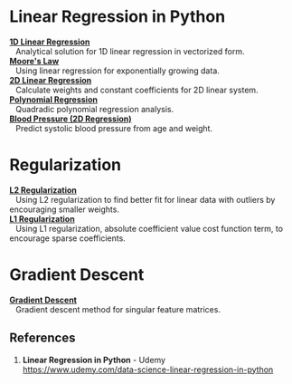 # Linear Regression in Python

**[1D Linear Regression](https://github.com/nkuhta/Linear-Regression-Python/blob/master/linear_1D.py)**  
&ensp; Analytical solution for 1D linear regression in vectorized form.  
**[Moore's Law](https://github.com/nkuhta/Linear-Regression-Python/blob/master/moore.py)**  
&ensp; Using linear regression for exponentially growing data.  
**[2D Linear Regression](https://github.com/nkuhta/Linear-Regression-Python/blob/master/linear_2D.py)**  
&ensp; Calculate weights and constant coefficients for 2D linear system.  
**[Polynomial Regression](https://github.com/nkuhta/Linear-Regression-Python/blob/master/polynomial_regression.py)**  
&ensp; Quadradic polynomial regression analysis.  
**[Blood Pressure (2D Regression)](https://github.com/nkuhta/Linear-Regression-Python/blob/master/systolic.py)**  
&ensp; Predict systolic blood pressure from age and weight.  

#  Regularization 
**[L2 Regularization](https://github.com/nkuhta/Linear-Regression-Python/blob/master/L2_regularization.py)**  
&ensp; Using L2 regularization to find better fit for linear data with outliers by encouraging smaller weights.   
**[L1 Regularization](https://github.com/nkuhta/Linear-Regression-Python/blob/master/L1_regularization.py)**  
&ensp; Using L1 regularization, absolute coefficient value cost function term, to encourage sparse coefficients.  

#  Gradient Descent
**[Gradient Descent](https://github.com/nkuhta/Linear-Regression-Python/blob/master/gradient_descent.py)**  
&ensp; Gradient descent method for singular feature matrices. 

##  References
1.  **Linear Regression in Python** - Udemy   
	https://www.udemy.com/data-science-linear-regression-in-python
